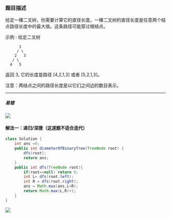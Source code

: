 ### 题目描述
给定一棵二叉树，你需要计算它的直径长度。一棵二叉树的直径长度是任意两个结点路径长度中的最大值。这条路径可能穿过根结点。

示例 :
给定二叉树

          1
         / \
        2   3
       / \     
      4   5    
返回 3, 它的长度是路径 [4,2,1,3] 或者 [5,2,1,3]。

注意：两结点之间的路径长度是以它们之间边的数目表示。
***
##### 易错
![](https://gitee.com//junchao-ustc/picture/raw/master/img/20200529115503.png)

#### 解法一：递归/深搜（这道题不适合迭代）
```java
class Solution {
    int ans =0;
    public int diameterOfBinaryTree(TreeNode root) {
        dfs(root);
        return ans;
    }
    public int dfs(TreeNode root){
        if(root==null) return 0;
        int L= dfs(root.left);
        int R = dfs(root.right);
        ans = Math.max(ans,L+R);
        return Math.max(L,R)+1;
    }
}
```
![](https://gitee.com//junchao-ustc/picture/raw/master/img/20200529121033.png)